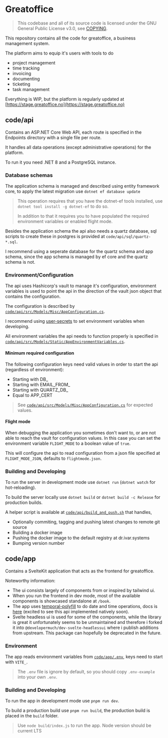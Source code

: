 # Greatoffice

> This codebase and all of its source code is licensed under the GNU General Public License v3.0,
> see [COPYING](COPYING).

This repository contains all the code for greatoffice, a business management system.

The platform aims to equip it's users with tools to do

* project management
* time tracking
* invoicing
* documenting
* ticketing
* task management

Everything is WIP, but the platform is regularly updated
at [https://stage.greatoffice.no](https://stage.greatoffice.no)

## code/api

Contains an ASP.NET Core Web API, each route is specified in the Endpoints directory with a single file per route.

It handles all data operations (except administrative operations) for the platform.

To run it you need .NET 8 and a PostgreSQL instance.

### Database schemas

The application schema is managed and described using entity framework core, to apply the latest migration
use `dotnet ef database update`

> This operation requires that you have the dotnet-ef tools installed, use `dotnet tool install -g dotnet-ef` to do so.
>
> In addition to that it requires you to have populated the required environment variables or enabled flight mode.

Besides the application schema the api also needs a quartz database, sql scripts to create these in postgres is provided
at `code/api/sql/quartz-*.sql`.

I recommend using a seperate database for the quartz schema and app schema, since the app schema is managed by ef core
and the quartz schema is not.

### Environment/Configuration

The api uses Hashicorp's vault to manage it's configuration, environment variables is used to point the api in the
direction of the vault json object that contains the configuration.

The configuration is described
by [`code/api/src/Models/Misc/AppConfiguration.cs`](./code/api/src/Models/Misc/AppConfiguration.cs).

I recommend using [user-secrets](https://docs.microsoft.com/en-us/aspnet/core/security/app-secrets) to set environment
variables when developing.

All environment variables the api needs to function properly is specified
in [`code/api/src/Models/Static/AppEnvironmentVariables.cs`](./code/api/src/Models/Static/AppEnvironmentVariables.cs).

#### Minimum required configuration

The following configuration keys need valid values in order to start the api (regardless of environment):

* Starting with DB_
* Starting with EMAIL_FROM_
* Starting with QUARTZ_DB_
* Equal to APP_CERT

> See [`code/api/src/Models/Misc/AppConfiguration.cs`](./code/api/src/Models/Misc/AppConfiguration.cs) for expected
> values.

#### Flight mode

When debugging the application you sometimes don't want to, or are not able to reach the vault for configuration values.
In this case you can set the environment variable `FLIGHT_MODE` to a boolean value of `true`. 

This will configure the api to read configuration from a json file specified at `FLIGHT_MODE_JSON`, defaults
to `flightmode.json`.

### Building and Developing

To run the server in development mode use `dotnet run` (`dotnet watch` for hot-reloading).

To build the server locally use `dotnet build` or `dotnet build -c Release` for production builds.

A helper script is available at [`code/api/build_and_push.sh`](code/api/build_and_push.sh) that handles,

* Optionally commiting, tagging and pushing latest changes to remote git source
* Building a docker image
* Pushing the docker image to the default registry at dr.ivar.systems
* Bumping version number

## code/app

Contains a SvelteKit application that acts as the frontend for greatoffice.

Noteworthy information:

* The ui consists largely of components from or inspired by tailwind ui.
* When you run the frontend in dev mode, most of the available components is showcased standalone at `/book`.
* The app uses [temporal-polyfill](https://github.com/fullcalendar/temporal) to do date and time operations, docs
  is [here](https://tc39.es/proposal-temporal/docs/#api-documentation) (excited to see this api implemented natively
  soon).
* Svelte headless ui is used for some of the components, while the library is great it unfortunately seems to be
  unmaintained and therefore i forked it into `@developermuch/dev-svelte-headlessui` where i publish additions from
  upstream. This package can hopefully be deprecated in the future.

### Environment

The app reads environment variables from [`code/app/.env`](code/app/.env-example), keys need to start with `VITE_`.
> The `.env` file is ignore by default, so you should copy `.env-example` into your own `.env`.

### Building and Developing

To run the app in development mode use `pnpm run dev`.

To build a production build use `pnpm run build`, the production build is placed in the `build` folder.

> Use `node build/index.js` to run the app.
> Node version should be current LTS
